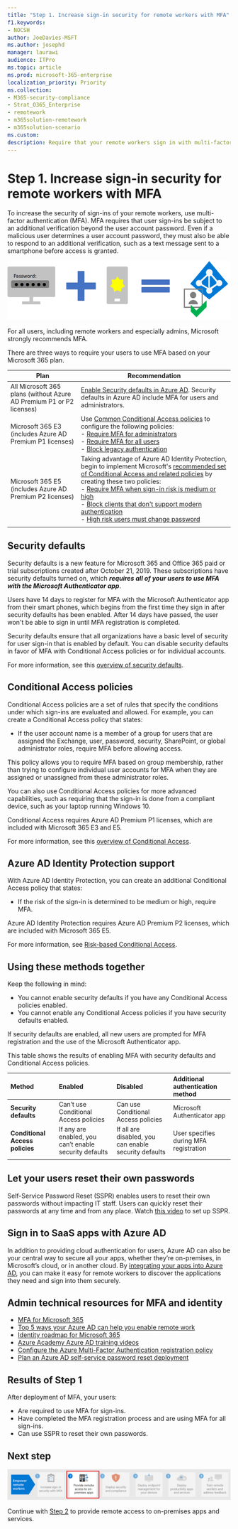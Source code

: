 ```yaml
---
title: "Step 1. Increase sign-in security for remote workers with MFA"
f1.keywords:
- NOCSH
author: JoeDavies-MSFT
ms.author: josephd
manager: laurawi
audience: ITPro
ms.topic: article
ms.prod: microsoft-365-enterprise
localization_priority: Priority
ms.collection: 
- M365-security-compliance
- Strat_O365_Enterprise
- remotework
- m365solution-remotework
- m365solution-scenario
ms.custom: 
description: Require that your remote workers sign in with multi-factor authentication (MFA).
---
```


# Step 1. Increase sign-in security for remote workers with MFA

To increase the security of sign-ins of your remote workers, use multi-factor authentication (MFA). MFA requires that user sign-ins be subject to an additional verification beyond the user account password. Even if a malicious user determines a user account password, they must also be able to respond to an additional verification, such as a text message sent to a smartphone before access is granted.

![The correct password plus an additional verification results in a successful sign-in](../media/empower-people-to-work-remotely/remote-workers-mfa.png)

For all users, including remote workers and especially admins, Microsoft strongly recommends MFA.

There are three ways to require your users to use MFA based on your Microsoft 365 plan.

|Plan  |Recommendation  |
|---------|---------|
|All Microsoft 365 plans (without Azure AD Premium P1 or P2 licenses)     |[Enable Security defaults in Azure AD](https://docs.microsoft.com/azure/active-directory/fundamentals/concept-fundamentals-security-defaults). Security defaults in Azure AD include MFA for users and administrators.   |
|Microsoft 365 E3 (includes Azure AD Premium P1 licenses)     | Use [Common Conditional Access policies](https://docs.microsoft.com/azure/active-directory/conditional-access/concept-conditional-access-policy-common) to configure the following policies: <br>- [Require MFA for administrators](https://docs.microsoft.com/azure/active-directory/conditional-access/howto-conditional-access-policy-admin-mfa) <br>- [Require MFA for all users](https://docs.microsoft.com/azure/active-directory/conditional-access/howto-conditional-access-policy-all-users-mfa) <br> - [Block legacy authentication](https://docs.microsoft.com/azure/active-directory/conditional-access/howto-conditional-access-policy-block-legacy)       |
|Microsoft 365 E5 (includes Azure AD Premium P2 licenses)     | Taking advantage of Azure AD Identity Protection, begin to implement Microsoft's [recommended set of Conditional Access and related policies](../security/office-365-security/identity-access-policies.md) by creating these two policies:<br> - [Require MFA when sign-in risk is medium or high](../security/office-365-security/identity-access-policies.md#require-mfa-based-on-sign-in-risk) <br>- [Block clients that don't support modern authentication](../security/office-365-security/identity-access-policies.md#block-clients-that-dont-support-modern-authentication)<br>- [High risk users must change password](../security/office-365-security/identity-access-policies.md#high-risk-users-must-change-password)       |
| | |

## Security defaults

Security defaults is a new feature for Microsoft 365 and Office 365 paid or trial subscriptions created after October 21, 2019. These subscriptions have security defaults turned on, which ***requires all of your users to use MFA with the Microsoft Authenticator app***.
 
Users have 14 days to register for MFA with the Microsoft Authenticator app from their smart phones, which begins from the first time they sign in after security defaults has been enabled. After 14 days have passed, the user won't be able to sign in until MFA registration is completed.

Security defaults ensure that all organizations have a basic level of security for user sign-in that is enabled by default. You can disable security defaults in favor of MFA with Conditional Access policies or for individual accounts.

For more information, see this [overview of security defaults](https://docs.microsoft.com/azure/active-directory/fundamentals/concept-fundamentals-security-defaults).

## Conditional Access policies

Conditional Access policies are a set of rules that specify the conditions under which sign-ins are evaluated and allowed. For example, you can create a Conditional Access policy that states:

- If the user account name is a member of a group for users that are assigned the Exchange, user, password, security, SharePoint, or global administrator roles, require MFA before allowing access.

This policy allows you to require MFA based on group membership, rather than trying to configure individual user accounts for MFA when they are assigned or unassigned from these administrator roles.

You can also use Conditional Access policies for more advanced capabilities, such as requiring that the sign-in is done from a compliant device, such as your laptop running Windows 10.

Conditional Access requires Azure AD Premium P1 licenses, which are included with Microsoft 365 E3 and E5.

For more information, see this [overview of Conditional Access](https://docs.microsoft.com/azure/active-directory/conditional-access/overview).

## Azure AD Identity Protection support

With Azure AD Identity Protection, you can create an additional Conditional Access policy that states:

- If the risk of the sign-in is determined to be medium or high, require MFA.

Azure AD Identity Protection requires Azure AD Premium P2 licenses, which are included with Microsoft 365 E5.

For more information, see [Risk-based Conditional Access](https://docs.microsoft.com/azure/active-directory/conditional-access/howto-conditional-access-policy-risk#require-mfa-medium-or-high-sign-in-risk-users).

## Using these methods together

Keep the following in mind:

- You cannot enable security defaults if you have any Conditional Access policies enabled.
- You cannot enable any Conditional Access policies if you have security defaults enabled.

If security defaults are enabled, all new users are prompted for MFA registration and the use of the Microsoft Authenticator app. 

This table shows the results of enabling MFA with security defaults and Conditional Access policies.

| Method | Enabled | Disabled | Additional authentication method |
|:-------|:-----|:-------|:-------|
| **Security defaults**  | Can’t use Conditional Access policies | Can use Conditional Access policies | Microsoft Authenticator app |
| **Conditional Access policies** | If any are enabled, you can’t enable security defaults | If all are disabled, you can enable security defaults  | User specifies during MFA registration  |
||||

## Let your users reset their own passwords

Self-Service Password Reset (SSPR) enables users to reset their own passwords without impacting IT staff. Users can quickly reset their passwords at any time and from any place. Watch [this video](https://go.microsoft.com/fwlink/?linkid=2128524) to set up SSPR.

## Sign in to SaaS apps with Azure AD

In addition to providing cloud authentication for users, Azure AD can also be your central way to secure all your apps, whether they’re on-premises, in Microsoft’s cloud, or in another cloud. By [integrating your apps into Azure AD](https://docs.microsoft.com/azure/active-directory/manage-apps/plan-an-application-integration), you can make it easy for remote workers to discover the applications they need and sign into them securely.

## Admin technical resources for MFA and identity

- [MFA for Microsoft 365](https://docs.microsoft.com/microsoft-365/admin/security-and-compliance/multi-factor-authentication-microsoft-365)
- [Top 5 ways your Azure AD can help you enable remote work](https://techcommunity.microsoft.com/t5/azure-active-directory-identity/top-5-ways-your-azure-ad-can-help-you-enable-remote-work/ba-p/1144691)
- [Identity roadmap for Microsoft 365](../enterprise/identity-roadmap-microsoft-365.md)
- [Azure Academy Azure AD training videos](https://www.youtube.com/watch?v=pN8o0owHfI0&list=PL-V4YVm6AmwUFpC3rXr2i2piRQ708q_ia)
- [Configure the Azure Multi-Factor Authentication registration policy](https://docs.microsoft.com/azure/active-directory/identity-protection/howto-identity-protection-configure-mfa-policy)
- [Plan an Azure AD self-service password reset deployment](https://docs.microsoft.com/azure/active-directory/authentication/howto-sspr-deployment)

## Results of Step 1

After deployment of MFA, your users:

- Are required to use MFA for sign-ins.
- Have completed the MFA registration process and are using MFA for all sign-ins.
- Can use SSPR to reset their own passwords.

## Next step

[![Step 2: Provide remote access to on-premises apps and services](../media/empower-people-to-work-remotely/remote-workers-step-grid-2.png)](empower-people-to-work-remotely-remote-access.md)

Continue with [Step 2](empower-people-to-work-remotely-remote-access.md) to provide remote access to on-premises apps and services.
